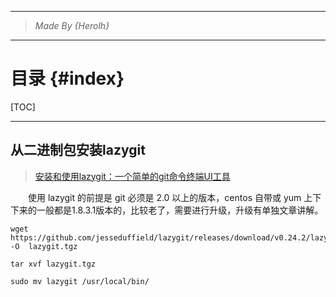 ----------------------------------------------
> *Made By {Herolh}*
----------------------------------------------

# 目录 {#index}

[TOC]











--------------------------------------------

## 从二进制包安装lazygit

> [安装和使用lazygit：一个简单的git命令终端UI工具](https://ywnz.com/linuxrj/4239.html)



&emsp;&emsp;使用 lazygit 的前提是 git 必须是 2.0 以上的版本，centos 自带或 yum 上下下来的一般都是1.8.3.1版本的，比较老了，需要进行升级，升级有单独文章讲解。



```shell
wget https://github.com/jesseduffield/lazygit/releases/download/v0.24.2/lazygit_0.24.2_Linux_x86_64.tar.gz -O  lazygit.tgz

tar xvf lazygit.tgz

sudo mv lazygit /usr/local/bin/
```

